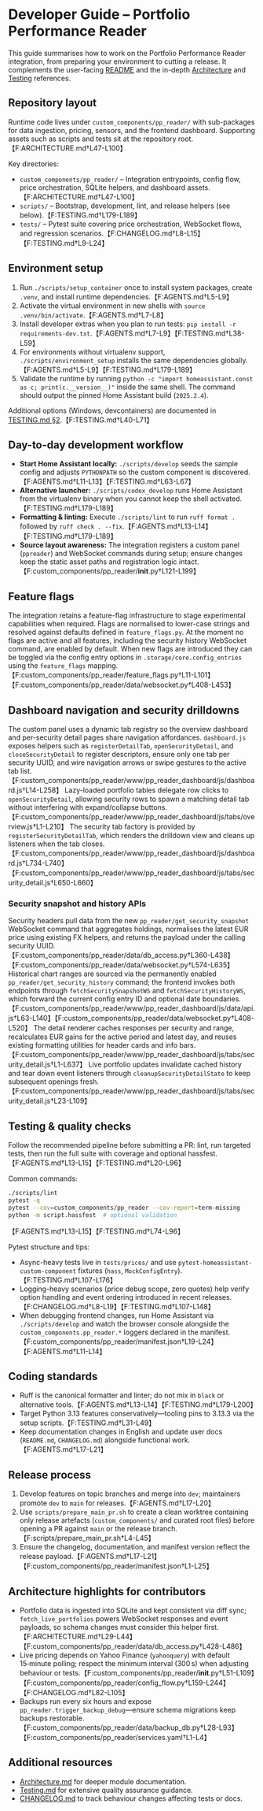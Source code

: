 # Developer Guide – Portfolio Performance Reader

This guide summarises how to work on the Portfolio Performance Reader integration, from preparing your environment to cutting a release. It complements the user-facing [README](README.md) and the in-depth [Architecture](ARCHITECTURE.md) and [Testing](TESTING.md) references.

## Repository layout
Runtime code lives under `custom_components/pp_reader/` with sub-packages for data ingestion, pricing, sensors, and the frontend dashboard. Supporting assets such as scripts and tests sit at the repository root.【F:ARCHITECTURE.md†L47-L100】

Key directories:
- `custom_components/pp_reader/` – Integration entrypoints, config flow, price orchestration, SQLite helpers, and dashboard assets.【F:ARCHITECTURE.md†L47-L100】
- `scripts/` – Bootstrap, development, lint, and release helpers (see below).【F:TESTING.md†L179-L189】
- `tests/` – Pytest suite covering price orchestration, WebSocket flows, and regression scenarios.【F:CHANGELOG.md†L8-L15】【F:TESTING.md†L9-L24】

## Environment setup
1. Run `./scripts/setup_container` once to install system packages, create `.venv`, and install runtime dependencies.【F:AGENTS.md†L5-L9】
2. Activate the virtual environment in new shells with `source .venv/bin/activate`.【F:AGENTS.md†L7-L8】
3. Install developer extras when you plan to run tests: `pip install -r requirements-dev.txt`.【F:AGENTS.md†L7-L9】【F:TESTING.md†L38-L59】
4. For environments without virtualenv support, `./scripts/environment_setup` installs the same dependencies globally.【F:AGENTS.md†L5-L9】【F:TESTING.md†L179-L189】
5. Validate the runtime by running `python -c "import homeassistant.const as c; print(c.__version__)"` inside the same shell. The command should output the pinned Home Assistant build (`2025.2.4`).

Additional options (Windows, devcontainers) are documented in [TESTING.md §2](TESTING.md).【F:TESTING.md†L40-L71】

## Day-to-day development workflow
- **Start Home Assistant locally:** `./scripts/develop` seeds the sample config and adjusts `PYTHONPATH` so the custom component is discovered.【F:AGENTS.md†L11-L13】【F:TESTING.md†L63-L67】
- **Alternative launcher:** `./scripts/codex_develop` runs Home Assistant from the virtualenv binary when you cannot keep the shell activated.【F:TESTING.md†L179-L189】
- **Formatting & linting:** Execute `./scripts/lint` to run `ruff format .` followed by `ruff check . --fix`.【F:AGENTS.md†L13-L14】【F:TESTING.md†L179-L189】
- **Source layout awareness:** The integration registers a custom panel (`ppreader`) and WebSocket commands during setup; ensure changes keep the static asset paths and registration logic intact.【F:custom_components/pp_reader/__init__.py†L121-L199】

## Feature flags

The integration retains a feature-flag infrastructure to stage experimental capabilities when required. Flags are normalised to lower-case strings and resolved against defaults defined in `feature_flags.py`. At the moment no flags are active and all features, including the security history WebSocket command, are enabled by default. When new flags are introduced they can be toggled via the config entry options in `.storage/core.config_entries` using the `feature_flags` mapping.【F:custom_components/pp_reader/feature_flags.py†L11-L101】【F:custom_components/pp_reader/data/websocket.py†L408-L453】

## Dashboard navigation and security drilldowns

The custom panel uses a dynamic tab registry so the overview dashboard and per-security detail pages share navigation affordances. `dashboard.js` exposes helpers such as `registerDetailTab`, `openSecurityDetail`, and `closeSecurityDetail` to register descriptors, ensure only one tab per security UUID, and wire navigation arrows or swipe gestures to the active tab list.【F:custom_components/pp_reader/www/pp_reader_dashboard/js/dashboard.js†L14-L258】 Lazy-loaded portfolio tables delegate row clicks to `openSecurityDetail`, allowing security rows to spawn a matching detail tab without interfering with expand/collapse buttons.【F:custom_components/pp_reader/www/pp_reader_dashboard/js/tabs/overview.js†L1-L210】 The security tab factory is provided by `registerSecurityDetailTab`, which renders the drilldown view and cleans up listeners when the tab closes.【F:custom_components/pp_reader/www/pp_reader_dashboard/js/dashboard.js†L734-L740】【F:custom_components/pp_reader/www/pp_reader_dashboard/js/tabs/security_detail.js†L650-L660】

### Security snapshot and history APIs

Security headers pull data from the new `pp_reader/get_security_snapshot` WebSocket command that aggregates holdings, normalises the latest EUR price using existing FX helpers, and returns the payload under the calling security UUID.【F:custom_components/pp_reader/data/db_access.py†L360-L438】【F:custom_components/pp_reader/data/websocket.py†L574-L635】 Historical chart ranges are sourced via the permanently enabled `pp_reader/get_security_history` command; the frontend invokes both endpoints through `fetchSecuritySnapshotWS` and `fetchSecurityHistoryWS`, which forward the current config entry ID and optional date boundaries.【F:custom_components/pp_reader/www/pp_reader_dashboard/js/data/api.js†L63-L140】【F:custom_components/pp_reader/data/websocket.py†L408-L520】 The detail renderer caches responses per security and range, recalculates EUR gains for the active period and latest day, and reuses existing formatting utilities for header cards and info bars.【F:custom_components/pp_reader/www/pp_reader_dashboard/js/tabs/security_detail.js†L1-L637】 Live portfolio updates invalidate cached history and tear down event listeners through `cleanupSecurityDetailState` to keep subsequent openings fresh.【F:custom_components/pp_reader/www/pp_reader_dashboard/js/tabs/security_detail.js†L23-L109】

## Testing & quality checks
Follow the recommended pipeline before submitting a PR: lint, run targeted tests, then run the full suite with coverage and optional hassfest.【F:AGENTS.md†L13-L15】【F:TESTING.md†L20-L96】

Common commands:
```bash
./scripts/lint
pytest -q
pytest --cov=custom_components/pp_reader --cov-report=term-missing
python -m script.hassfest  # optional validation
```
【F:AGENTS.md†L13-L15】【F:TESTING.md†L74-L96】

Pytest structure and tips:
- Async-heavy tests live in `tests/prices/` and use `pytest-homeassistant-custom-component` fixtures (`hass`, `MockConfigEntry`).【F:TESTING.md†L107-L176】
- Logging-heavy scenarios (price debug scope, zero quotes) help verify option handling and event ordering introduced in recent releases.【F:CHANGELOG.md†L8-L19】【F:TESTING.md†L107-L148】
- When debugging frontend changes, run Home Assistant via `./scripts/develop` and watch the browser console alongside the `custom_components.pp_reader.*` loggers declared in the manifest.【F:custom_components/pp_reader/manifest.json†L19-L24】【F:AGENTS.md†L11-L14】

## Coding standards
- Ruff is the canonical formatter and linter; do not mix in `black` or alternative tools.【F:AGENTS.md†L13-L14】【F:TESTING.md†L179-L200】
- Target Python 3.13 features conservatively—tooling pins to 3.13.3 via the setup scripts.【F:TESTING.md†L31-L49】
- Keep documentation changes in English and update user docs (`README.md`, `CHANGELOG.md`) alongside functional work.【F:AGENTS.md†L17-L21】

## Release process
1. Develop features on topic branches and merge into `dev`; maintainers promote `dev` to `main` for releases.【F:AGENTS.md†L17-L20】
2. Use `scripts/prepare_main_pr.sh` to create a clean worktree containing only release artefacts (`custom_components/` and curated root files) before opening a PR against `main` or the release branch.【F:scripts/prepare_main_pr.sh†L4-L45】
3. Ensure the changelog, documentation, and manifest version reflect the release payload.【F:AGENTS.md†L17-L21】【F:custom_components/pp_reader/manifest.json†L1-L25】

## Architecture highlights for contributors
- Portfolio data is ingested into SQLite and kept consistent via diff sync; `fetch_live_portfolios` powers WebSocket responses and event payloads, so schema changes must consider this helper first.【F:ARCHITECTURE.md†L29-L44】【F:custom_components/pp_reader/data/db_access.py†L428-L486】
- Live pricing depends on Yahoo Finance (`yahooquery`) with default 15‑minute polling; respect the minimum interval (300 s) when adjusting behaviour or tests.【F:custom_components/pp_reader/__init__.py†L51-L109】【F:custom_components/pp_reader/config_flow.py†L159-L244】【F:CHANGELOG.md†L82-L105】
- Backups run every six hours and expose `pp_reader.trigger_backup_debug`—ensure schema migrations keep backups restorable.【F:custom_components/pp_reader/data/backup_db.py†L28-L93】【F:custom_components/pp_reader/services.yaml†L1-L4】

## Additional resources
- [Architecture.md](ARCHITECTURE.md) for deeper module documentation.
- [Testing.md](TESTING.md) for extensive quality assurance guidance.
- [CHANGELOG.md](CHANGELOG.md) to track behaviour changes affecting tests or docs.
